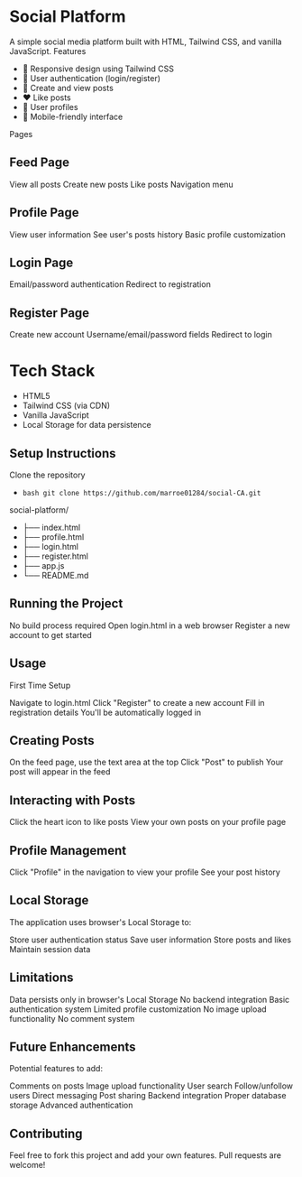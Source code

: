 
# Social Platform
A simple social media platform built with HTML, Tailwind CSS, and vanilla JavaScript.
Features

- 📱 Responsive design using Tailwind CSS
- 🔐 User authentication (login/register)
- 📝 Create and view posts
- ❤️ Like posts
- 👤 User profiles
- 📱 Mobile-friendly interface

Pages

## Feed Page

View all posts
Create new posts
Like posts
Navigation menu


## Profile Page

View user information
See user's posts history
Basic profile customization


## Login Page

Email/password authentication
Redirect to registration


## Register Page

Create new account
Username/email/password fields
Redirect to login



# Tech Stack

- HTML5
- Tailwind CSS (via CDN)
- Vanilla JavaScript
- Local Storage for data persistence

## Setup Instructions

Clone the repository

- `bash
git clone https://github.com/marroe01284/social-CA.git `

social-platform/
- ├── index.html
- ├── profile.html
- ├── login.html
- ├── register.html
- ├── app.js
- └── README.md


## Running the Project

No build process required
Open login.html in a web browser
Register a new account to get started



## Usage

First Time Setup

Navigate to login.html
Click "Register" to create a new account
Fill in registration details
You'll be automatically logged in


## Creating Posts

On the feed page, use the text area at the top
Click "Post" to publish
Your post will appear in the feed


## Interacting with Posts

Click the heart icon to like posts
View your own posts on your profile page


## Profile Management

Click "Profile" in the navigation to view your profile
See your post history



## Local Storage
The application uses browser's Local Storage to:

Store user authentication status
Save user information
Store posts and likes
Maintain session data

## Limitations

Data persists only in browser's Local Storage
No backend integration
Basic authentication system
Limited profile customization
No image upload functionality
No comment system

## Future Enhancements
Potential features to add:

 Comments on posts
 Image upload functionality
 User search
 Follow/unfollow users
 Direct messaging
 Post sharing
 Backend integration
 Proper database storage
 Advanced authentication

## Contributing
Feel free to fork this project and add your own features. Pull requests are welcome!
